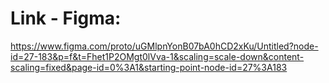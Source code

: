 # Link - Figma:

https://www.figma.com/proto/uGMlpnYonB07bA0hCD2xKu/Untitled?node-id=27-183&p=f&t=Fhet1P2OMgt0lVva-1&scaling=scale-down&content-scaling=fixed&page-id=0%3A1&starting-point-node-id=27%3A183